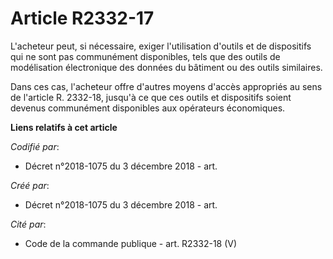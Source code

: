 # Article R2332-17

L'acheteur peut, si nécessaire, exiger l'utilisation d'outils et de dispositifs qui ne sont pas communément disponibles, tels
que des outils de modélisation électronique des données du bâtiment ou des outils similaires. 

Dans ces cas, l'acheteur offre d'autres moyens d'accès appropriés au sens de l'article R. 2332-18, jusqu'à ce que ces outils
et dispositifs soient devenus communément disponibles aux opérateurs économiques.

**Liens relatifs à cet article**

_Codifié par_:

  - Décret n°2018-1075 du 3 décembre 2018 - art.

_Créé par_:

  - Décret n°2018-1075 du 3 décembre 2018 - art.

_Cité par_:

  - Code de la commande publique - art. R2332-18 (V)
